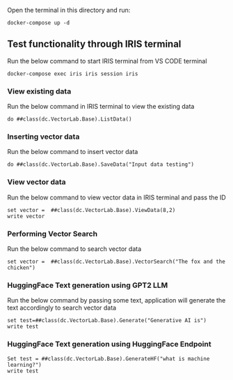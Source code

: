 
Open the terminal in this directory and run:

```
docker-compose up -d
```


## Test functionality through IRIS terminal
Run the below command to start IRIS terminal from VS CODE terminal
```
docker-compose exec iris iris session iris
```


### View existing data 
Run the below command in IRIS terminal to view the existing data
```
do ##class(dc.VectorLab.Base).ListData()
```

### Inserting vector data
Run the below command to insert vector data
```
do ##class(dc.VectorLab.Base).SaveData("Input data testing")
```

### View vector data
Run the below command to view vector data in IRIS terminal and pass the ID
```
set vector =  ##class(dc.VectorLab.Base).ViewData(8,2) 
write vector
```

### Performing Vector Search
Run the below command to search vector data
```
set vector =  ##class(dc.VectorLab.Base).VectorSearch("The fox and the chicken")
```

### HuggingFace Text generation using GPT2 LLM
Run the below command by passing some text, application will generate the text accordingly to search vector data
```
set test=##class(dc.VectorLab.Base).Generate("Generative AI is")
write test
```
### HuggingFace Text generation using HuggingFace Endpoint

```
Set test = ##class(dc.VectorLab.Base).GenerateHF("what is machine learning?")
write test
```



